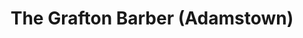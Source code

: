 ---
title: "The Grafton Barber (Adamstown)"
url: /adamstown-co-dublin/the-grafton-barber-adamstown/
shop: hairdresser
---